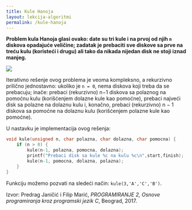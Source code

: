 ```yaml
---
title: Kule Hanoja
layout: lekcija-algoritmi
permalink: /kule-hanoja
---
```


**Problem kula Hanoja glasi ovako: date su tri kule i na prvoj od njih `n` diskova opadajuće veličine; zadatak je prebaciti sve diskove sa prve na treću kulu (koristeći i drugu) ali tako da nikada nijedan disk ne stoji iznad manjeg.**

![](https://upload.wikimedia.org/wikipedia/commons/0/07/Tower_of_Hanoi.jpeg)

Iterativno rešenje ovog problema je veoma kompleksno, a rekurzivno prilično jednostavno: ukoliko je `n = 0`, nema diskova koji treba da se prebacuju; inače: prebaci (rekurzivno) n−1 diskova sa polaznog na pomoćnu kulu (korišćenjem dolazne kule kao pomoćne), prebaci najveći disk sa polazne na dolaznu kulu i, konačno, prebaci (rekurzivno) n − 1 diskova sa pomoćne na dolaznu kulu (korišćenjem polazne kule kao pomoćne).

U nastavku je implementacija ovog rešenja:

```c
void kule(unsigned n, char polazna, char dolazna, char pomocna) {
    if (n > 0) {
        kule(n-1, polazna, pomocna, dolazna);
        printf("Prebaci disk sa kule %c na kulu %c\n",start,finish);
        kule(n-1, pomocna, dolazna, polazna);
    }
}
```

Funkciju možemo pozvati na sledeći način: `kule(3,'A','C','B')`.


Izvor: Predrag Janičić i Filip Marić, *PROGRAMIRANJE 2, Osnove programiranja kroz programski jezik C*, Beograd, 2017.

